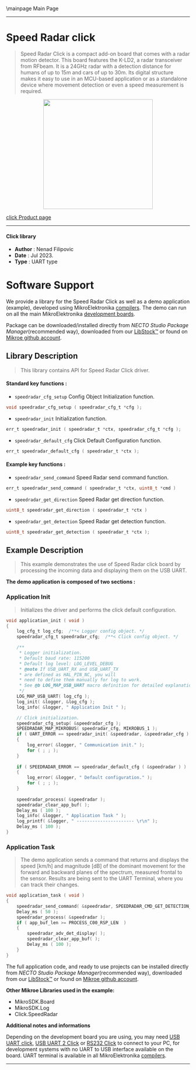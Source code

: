 \mainpage Main Page

---
# Speed Radar click

> Speed Radar Click is a compact add-on board that comes with a radar motion detector. This board features the K-LD2, a radar transceiver from RFbeam. It is a 24GHz radar with a detection distance for humans of up to 15m and cars of up to 30m. Its digital structure makes it easy to use in an MCU-based application or as a standalone device where movement detection or even a speed measurement is required.

<p align="center">
  <img src="https://download.mikroe.com/images/click_for_ide/speedradar_click.png" height=300px>
</p>

[click Product page](https://www.mikroe.com/speed-radar-click)

---


#### Click library

- **Author**        : Nenad Filipovic
- **Date**          : Jul 2023.
- **Type**          : UART type


# Software Support

We provide a library for the Speed Radar Click
as well as a demo application (example), developed using MikroElektronika
[compilers](https://www.mikroe.com/necto-studio).
The demo can run on all the main MikroElektronika [development boards](https://www.mikroe.com/development-boards).

Package can be downloaded/installed directly from *NECTO Studio Package Manager*(recommended way), downloaded from our [LibStock&trade;](https://libstock.mikroe.com) or found on [Mikroe github account](https://github.com/MikroElektronika/mikrosdk_click_v2/tree/master/clicks).

## Library Description

> This library contains API for Speed Radar Click driver.

#### Standard key functions :

- `speedradar_cfg_setup` Config Object Initialization function.
```c
void speedradar_cfg_setup ( speedradar_cfg_t *cfg );
```

- `speedradar_init` Initialization function.
```c
err_t speedradar_init ( speedradar_t *ctx, speedradar_cfg_t *cfg );
```

- `speedradar_default_cfg` Click Default Configuration function.
```c
err_t speedradar_default_cfg ( speedradar_t *ctx );
```

#### Example key functions :

- `speedradar_send_command` Speed Radar send command function.
```c
err_t speedradar_send_command ( speedradar_t *ctx, uint8_t *cmd )
```

- `speedradar_get_direction` Speed Radar get direction function.
```c
uint8_t speedradar_get_direction ( speedradar_t *ctx )
```

- `speedradar_get_detection` Speed Radar get detection function.
```c
uint8_t speedradar_get_detection ( speedradar_t *ctx );
```

## Example Description

> This example demonstrates the use of Speed Radar click board by processing
> the incoming data and displaying them on the USB UART.

**The demo application is composed of two sections :**

### Application Init

> Initializes the driver and performs the click default configuration.

```c
void application_init ( void ) 
{
    log_cfg_t log_cfg;  /**< Logger config object. */
    speedradar_cfg_t speedradar_cfg;  /**< Click config object. */

    /** 
     * Logger initialization.
     * Default baud rate: 115200
     * Default log level: LOG_LEVEL_DEBUG
     * @note If USB_UART_RX and USB_UART_TX 
     * are defined as HAL_PIN_NC, you will 
     * need to define them manually for log to work. 
     * See @b LOG_MAP_USB_UART macro definition for detailed explanation.
     */
    LOG_MAP_USB_UART( log_cfg );
    log_init( &logger, &log_cfg );
    log_info( &logger, " Application Init " );

    // Click initialization.
    speedradar_cfg_setup( &speedradar_cfg );
    SPEEDRADAR_MAP_MIKROBUS( speedradar_cfg, MIKROBUS_1 );
    if ( UART_ERROR == speedradar_init( &speedradar, &speedradar_cfg ) ) 
    {
        log_error( &logger, " Communication init." );
        for ( ; ; );
    }
    
    if ( SPEEDRADAR_ERROR == speedradar_default_cfg ( &speedradar ) )
    {
        log_error( &logger, " Default configuration." );
        for ( ; ; );
    }
    
    speedradar_process( &speedradar );
    speedradar_clear_app_buf( );
    Delay_ms ( 100 );
    log_info( &logger, " Application Task " );
    log_printf( &logger, " ---------------------- \r\n" );
    Delay_ms ( 100 );
}
```

### Application Task

> The demo application sends a command that returns and displays the speed [km/h] 
> and magnitude [dB] of the dominant movement for the forward and backward planes of the spectrum,
> measured frontal to the sensor.
> Results are being sent to the UART Terminal, where you can track their changes.

```c
void application_task ( void ) 
{
    speedradar_send_command( &speedradar, SPEEDRADAR_CMD_GET_DETECTION_STR );
    Delay_ms ( 50 );
    speedradar_process( &speedradar );
    if ( app_buf_len >= PROCESS_C00_RSP_LEN  )
    {
        speedradar_adv_det_display( );
        speedradar_clear_app_buf( );
        Delay_ms ( 100 );
    }
}
```

The full application code, and ready to use projects can be installed directly from *NECTO Studio Package Manager*(recommended way), downloaded from our [LibStock&trade;](https://libstock.mikroe.com) or found on [Mikroe github account](https://github.com/MikroElektronika/mikrosdk_click_v2/tree/master/clicks).

**Other Mikroe Libraries used in the example:**

- MikroSDK.Board
- MikroSDK.Log
- Click.SpeedRadar

**Additional notes and informations**

Depending on the development board you are using, you may need
[USB UART click](https://www.mikroe.com/usb-uart-click),
[USB UART 2 Click](https://www.mikroe.com/usb-uart-2-click) or
[RS232 Click](https://www.mikroe.com/rs232-click) to connect to your PC, for
development systems with no UART to USB interface available on the board. UART
terminal is available in all MikroElektronika
[compilers](https://shop.mikroe.com/compilers).

---
